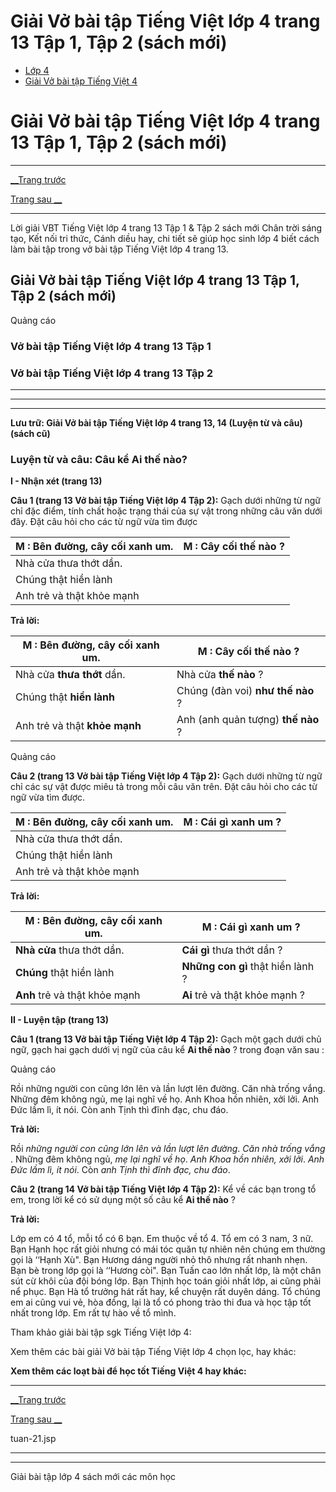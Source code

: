# Giải Vở bài tập Tiếng Việt lớp 4 trang 13 Tập 1, Tập 2 (sách mới)

  * [Lớp 4](https://vietjack.com/series/lop-4.jsp)
  * [Giải Vở bài tập Tiếng Việt 4](https://vietjack.com/giai-vo-bai-tap-tieng-viet-4/index.jsp)



# Giải Vở bài tập Tiếng Việt lớp 4 trang 13 Tập 1, Tập 2 (sách mới)

* * *

[__Trang trước](https://vietjack.com/giai-vo-bai-tap-tieng-viet-4/tuan-21.jsp)

[Trang sau __](https://vietjack.com/giai-vo-bai-tap-tieng-viet-4/tuan-21.jsp)

* * *

Lời giải VBT Tiếng Việt lớp 4 trang 13 Tập 1 & Tập 2 sách mới Chân trời sáng tạo, Kết nối tri thức, Cánh diều hay, chi tiết sẽ giúp học sinh lớp 4 biết cách làm bài tập trong vở bài tập Tiếng Việt lớp 4 trang 13.

## Giải Vở bài tập Tiếng Việt lớp 4 trang 13 Tập 1, Tập 2 (sách mới)

Quảng cáo

### **Vở bài tập Tiếng Việt lớp 4 trang 13 Tập 1**

### **Vở bài tập Tiếng Việt lớp 4 trang 13 Tập 2**

* * *

* * *

* * *

**Lưu trữ: Giải Vở bài tập Tiếng Việt lớp 4 trang 13, 14 (Luyện từ và câu) (sách cũ)**

### **Luyện từ và câu: Câu kể Ai thế nào?**

**I - Nhận xét (trang 13)**

**Câu 1 (trang 13 Vở bài tập Tiếng Việt lớp 4 Tập 2):** Gạch dưới những từ ngữ chỉ đặc điểm, tính chất hoặc trạng thái của sự vật trong những câu văn dưới đây. Đặt câu hỏi cho các từ ngữ vừa tìm được

**M** : Bên đường, cây cối **xanh um**. | **M** : Cây cối **thế nào** ?  
---|---  
Nhà cửa thưa thớt dần.|   
Chúng thật hiền lành|   
Anh trẻ và thật khỏe mạnh|   
  
**Trả lời:**

**M** : Bên đường, cây cối **xanh um**. | **M** : Cây cối **thế nào** ?  
---|---  
Nhà cửa **thưa thớt** dần.|  Nhà cửa **thế nào** ?  
Chúng thật **hiền lành**|  Chúng (đàn voi) **như thế nào** ?  
Anh trẻ và thật **khỏe mạnh**|  Anh (anh quản tượng) **thế nào** ?  
  
Quảng cáo

**Câu 2 (trang 13 Vở bài tập Tiếng Việt lớp 4 Tập 2):** Gạch dưới những từ ngữ chỉ các sự vật được miêu tả trong mỗi câu văn trên. Đặt câu hỏi cho các từ ngữ vừa tìm được.

**M** : Bên đường, **cây cối** xanh um. | **M** : **Cái gì** xanh um ?  
---|---  
Nhà cửa thưa thớt dần.|   
Chúng thật hiền lành|   
Anh trẻ và thật khỏe mạnh|   
  
**Trả lời:**

**M** : Bên đường, **cây cối** xanh um. | **M** : **Cái gì** xanh um ?  
---|---  
**Nhà cửa** thưa thớt dần.| **Cái gì** thưa thớt dần ?   
**Chúng** thật hiền lành|  **Những con gì** thật hiền lành ?  
**Anh** trẻ và thật khỏe mạnh| **Ai** trẻ và thật khỏe mạnh ?   
  
**II - Luyện tập (trang 13)**

**Câu 1 (trang 13 Vở bài tập Tiếng Việt lớp 4 Tập 2):** Gạch một gạch dưới chủ ngữ, gạch hai gạch dưới vị ngữ của câu kể **Ai thế nào** ? trong đoạn văn sau :

Quảng cáo

Rồi những người con cũng lớn lên và lần lượt lên đường. Căn nhà trống vắng. Những đêm không ngủ, mẹ lại nghĩ về họ. Anh Khoa hồn nhiên, xởi lởi. Anh Đức lầm lì, ít nói. Còn anh Tịnh thì đĩnh đạc, chu đáo.

**Trả lời:**

Rồi _những người con_ _cũng lớn lên và lần lượt lên đường_. _Căn nhà_ _trống vắng_ . Những đêm không ngủ, _mẹ_ _lại nghĩ về họ_. _Anh Khoa_ _hồn nhiên, xởi lởi_. _Anh Đức_ _lầm lì, ít nói_. Còn _anh Tịnh_ _thì đĩnh đạc, chu đáo_.

**Câu 2 (trang 14 Vở bài tập Tiếng Việt lớp 4 Tập 2):** Kể về các bạn trong tổ em, trong lời kể có sử dụng một số câu kể **Ai thế nào** ?

**Trả lời:**

Lớp em có 4 tổ, mỗi tổ có 6 bạn. Em thuộc về tổ 4. Tổ em có 3 nam, 3 nữ. Bạn Hạnh học rất giỏi nhưng có mái tóc quăn tự nhiên nên chúng em thường gọi là ‘‘Hạnh Xù". Bạn Hương dáng người nhỏ thô nhưng rất nhanh nhẹn. Bạn bè trong lớp gọi là ‘‘Hương còi". Bạn Tuấn cao lớn nhất lớp, là một chân sút cừ khôi của đội bóng lớp. Bạn Thịnh học toán giỏi nhất lớp, ai cũng phải nể phục. Bạn Hà tổ trưởng hát rất hay, kể chuyện rất duyên dáng. Tổ chúng em ai cũng vui vẻ, hòa đồng, lại là tổ có phong trào thi đua và học tập tốt nhất trong lớp. Em rất tự hào về tổ mình.

Tham khảo giải bài tập sgk Tiếng Việt lớp 4:

Xem thêm các bài giải Vở bài tập Tiếng Việt lớp 4 chọn lọc, hay khác:

**Xem thêm các loạt bài để học tốt Tiếng Việt 4 hay khác:**

* * *

[__Trang trước](https://vietjack.com/giai-vo-bai-tap-tieng-viet-4/tuan-21.jsp)

[Trang sau __](https://vietjack.com/giai-vo-bai-tap-tieng-viet-4/tuan-21.jsp)

tuan-21.jsp

* * *

* * *

Giải bài tập lớp 4 sách mới các môn học
